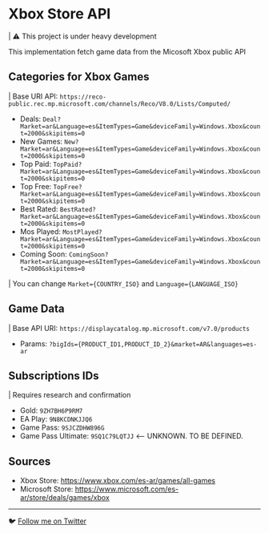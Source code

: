 # Xbox Store API

| ⚠️ This project is under heavy development

This implementation fetch game data from the Micosoft Xbox public API

## Categories for Xbox Games

| Base URI API: `https://reco-public.rec.mp.microsoft.com/channels/Reco/V8.0/Lists/Computed/`

- Deals: `Deal?Market=ar&Language=es&ItemTypes=Game&deviceFamily=Windows.Xbox&count=2000&skipitems=0`
- New Games: `New?Market=ar&Language=es&ItemTypes=Game&deviceFamily=Windows.Xbox&count=2000&skipitems=0`
- Top Paid: `TopPaid?Market=ar&Language=es&ItemTypes=Game&deviceFamily=Windows.Xbox&count=2000&skipitems=0`
- Top Free: `TopFree?Market=ar&Language=es&ItemTypes=Game&deviceFamily=Windows.Xbox&count=2000&skipitems=0`
- Best Rated: `BestRated?Market=ar&Language=es&ItemTypes=Game&deviceFamily=Windows.Xbox&count=2000&skipitems=0`
- Mos Played: `MostPlayed?Market=ar&Language=es&ItemTypes=Game&deviceFamily=Windows.Xbox&count=2000&skipitems=0`
- Coming Soon: `ComingSoon?Market=ar&Language=es&ItemTypes=Game&deviceFamily=Windows.Xbox&count=2000&skipitems=0`

| You can change `Market={COUNTRY_ISO}` and `Language={LANGUAGE_ISO}`

## Game Data
| Base API URI: `https://displaycatalog.mp.microsoft.com/v7.0/products`
- Params: `?bigIds={PRODUCT_ID1,PRODUCT_ID_2}&market=AR&languages=es-ar`

## Subscriptions IDs

| Requires research and confirmation

- Gold: `9ZH7BH6P9RM7`
- EA Play: `9N8KCDNKJJQ6`
- Game Pass: `9SJCZDHW896G`
- Game Pass Ultimate: `9SQ1C79LQTJJ` <-- UNKNOWN. TO BE DEFINED.

## Sources
- Xbox Store: https://www.xbox.com/es-ar/games/all-games
- Microsoft Store: https://www.microsoft.com/es-ar/store/deals/games/xbox

---

🐦 [Follow me on Twitter](https://twitter.com/GamePassDayOne)